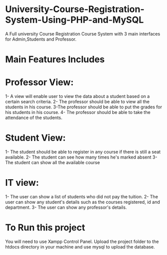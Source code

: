 # University-Course-Registration-System-Using-PHP-and-MySQL

A Full university Course Registration Course System with 3 main interfaces for Admin,Students and Professor.

# Main Features Includes

# Professor View:
1- A view will enable user to view the data about a student based on a certain search criteria.
2- The professor should be able to view all the students in his course.
3-The professor should be able to put the grades for his students in his course.
4- The professor should be able to take the attendance of the students.

# Student View:

1- The student should be able to register in any course if there is still a seat available.
2- The student can see how many times he's marked absent
3- The student can show all the available course

# IT view:

1- The user can show a list of students who did not pay the tuition.
2- The user can show any student's details such as the courses registered, id and department.
3- The user can show any professor's details.

# To Run this project

You will need to use Xampp Control Panel.
Upload the project folder to the htdocs directory in your machine and use mysql to upload the database.
